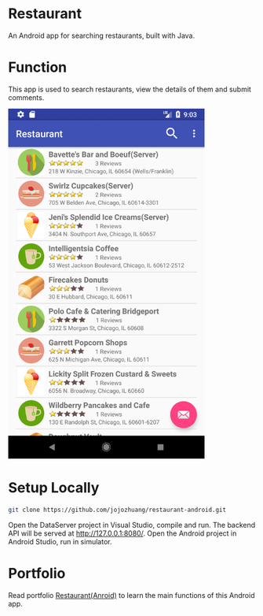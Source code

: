 # Restaurant
An Android app for searching restaurants, built with Java.

# Function
This app is used to search restaurants, view the details of them and submit comments.

<img src="/public/index.png" width="400px">

# Setup Locally
```bash
git clone https://github.com/jojozhuang/restaurant-android.git
```
Open the DataServer project in Visual Studio, compile and run. The backend API will be served at http://127.0.0.1:8080/. Open the Android project in Android Studio, run in simulator.

# Portfolio
Read portfolio [Restaurant(Anroid)](https://jojozhuang.github.io/portfolio/restaurant-android/) to learn the main functions of this Android app.
